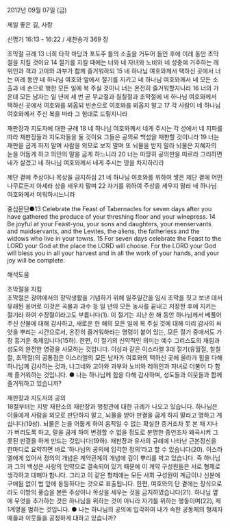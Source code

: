 2012년 09월 07일 (금)

제일 좋은 길, 사랑



신명기 16:13 - 16:22 / 새찬송가 369 장


초막절 규례
13 너희 타작 마당과 포도주 틀의 소출을 거두어 들인 후에 이레 동안 초막절을 지킬 것이요 14 절기를 지킬 때에는 너와 네 자녀와 노비와 네 성중에 거주하는 레위인과 객과 고아와 과부가 함께 즐거워하되 15 네 하나님 여호와께서 택하신 곳에서 너는 이레 동안 네 하나님 여호와 앞에서 절기를 지키고 네 하나님 여호와께서 네 모든 소출과 네 손으로 행한 모든 일에 복 주실 것이니 너는 온전히 즐거워할지니라 16 너의 가운데 모든 남자는 일 년에 세 번 곧 무교절과 칠칠절과 초막절에 네 하나님 여호와께서 택하신 곳에서 여호와를 뵈옵되 빈손으로 여호와를 뵈옵지 말고 17 각 사람이 네 하나님 여호와께서 주신 복을 따라 그 힘대로 드릴지니라

재판장과 지도자에 대한 규례
18 네 하나님 여호와께서 네게 주시는 각 성에서 네 지파를 따라 재판장들과 지도자들을 둘 것이요 그들은 공의로 백성을 재판할 것이니라 19 너는 재판을 굽게 하지 말며 사람을 외모로 보지 말며 또 뇌물을 받지 말라 뇌물은 지혜자의 눈을 어둡게 하고 의인의 말을 굽게 하느니라 20 너는 마땅히 공의만을 따르라 그리하면 네가 살겠고 네 하나님 여호와께서 네게 주시는 땅을 차지하리라

제단 곁에 주상이나 목상을 금지하심
21 네 하나님 여호와를 위하여 쌓은 제단 곁에 어떤 나무로든지 아세라 상을 세우지 말며 22 자기를 위하여 주상을 세우지 말라 네 하나님 여호와께서 미워하시느니라

중심문단●13 Celebrate the Feast of Tabernacles for seven days after you have gathered the produce of your threshing floor and your winepress. 14 Be joyful at your Feast-you, your sons and daughters, your menservants and maidservants, and the Levites, the aliens, the fatherless and the widows who live in your towns. 15 For seven days celebrate the Feast to the LORD your God at the place the LORD will choose. For the LORD your God will bless you in all your harvest and in all the work of your hands, and your joy will be complete.

해석도움





초막절을 지킴  
초막절은 광야에서의 장막생활을 기념하기 위해 일주일간을 임시 초막을 짓고 보낸 데서 유래된 용어로 이것은 곡물과 과수 등 일 년의 모든 농사를 끝내고 저장한 후에 지키는 절기라 하여 수장절이라고도 부릅니다(1). 이 절기는 지난 한 해 동안 하나님께서 베풀어주신 산물에 대해 감사하고, 새로운 한 해의 모든 일에 복 주실 것에 대해 미리 감사의 씨앗을 뿌리는 시간으로서, 온전히 즐거워하라는 명령이 붙어 있는, 모든 절기 중에서도 가장 흥겨운 축제입니다(15하). 한편, 이 절기의 신약적인 의미는 예수 그리스도의 재림과 성도의 완전한 영광을 사모하는 것입니다. 이상과 같은 이스라엘 3대 절기(유월절, 칠칠절, 초막절)의 공통점은 이스라엘의 모든 남자가 여호와의 택하신 곳에 올라가 힘을 다해 하나님께 감사하는 것과, 나그네와 고아와 과부와 노비와 레위인과 자녀로 더불어 다 함께 즐거워하는 것입니다.
● 나는 하나님께 힘을 다해 감사하며, 성도들과 이웃들과 함께 즐거워하고 있습니까? 

재판장과 지도자의 공의  
18절부터는 지방 재판소의 재판장과 행정관에 대한 규례가 나오고 있습니다. 하나님은 이들에게 사람을 외모로 판단하지 말고, 뇌물을 받아 판결을 굽게 하지 말라고 명하고 계십니다(19상). 뇌물은 눈을 어둡게 하여 움직일 수 없는 확실한 증거조차 못 본 채 지나가 버리도록 하고, 말을 굽게 하여 변경할 수 없을 정도로 분명한 증언조차 왜곡시켜 그릇된 판결을 하게 만드는 것입니다(19하). 재판장과 유사의 규례에 나타난 근본정신을 한마디로 요약하면 바로 ‘하나님의 공의에 입각한 정의’라고 할 수 있습니다(20). 이스라엘에게 있어서 정의의 개념은 계약관계의 개념에 깊이 뿌리를 박고 있습니다. 즉 하나님과 그의 백성은 사랑의 언약으로 결속되어 있기 때문에 이 계약 구성원들은 서로 형제로 생각하고 대해야 합니다. 그리고 이 같은 형제애는 모든 사회 구성원이 계급이나 신분에 구애됨 없이 법 앞에 동등하다는 것으로 표출됩니다. 한편, 여호와의 단 곁에는 장식으로라도 이방의 풍습을 본뜬 주상이나 목상을 세우는 것을 금지하였습니다(21). 하나님 옆에 무엇을 추가하는 것은 하나님을 위하는 것이 아니라 자기를 위하는 행동이며(22), 제1계명을 범하는 것입니다.
● 나는 하나님의 공의에 입각하여 내가 속한 공동체의 형제자매들과 이웃들을 공정하게 대하고 있습니까?